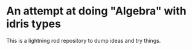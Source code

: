 An attempt at doing "Algebra" with idris types
==============================================

This is a lightning rod repository to dump ideas and try things.
